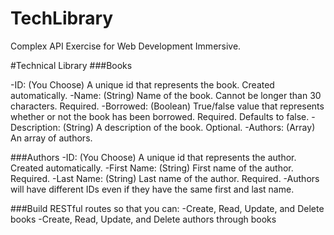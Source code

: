 # TechLibrary
Complex API Exercise for Web Development Immersive.

#Technical Library
###Books

-ID: (You Choose) A unique id that represents the book. Created automatically.
-Name: (String) Name of the book. Cannot be longer than 30 characters. Required.
-Borrowed: (Boolean) True/false value that represents whether or not the book has been borrowed. Required. Defaults to false.
-Description: (String) A description of the book. Optional.
-Authors: (Array) An array of authors.

###Authors
-ID: (You Choose) A unique id that represents the author. Created automatically.
-First Name: (String) First name of the author. Required.
-Last Name: (String) Last name of the author. Required.
-Authors will have different IDs even if they have the same first and last name.

###Build RESTful routes so that you can:
-Create, Read, Update, and Delete books
-Create, Read, Update, and Delete authors through books

